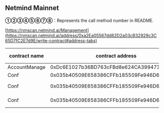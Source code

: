 ## Netmind Mainnet

**①②③④⑤⑥⑦⑧**：Represents the call method number in README.

[https://nmscan.netmind.ai/Management](https://nmscan.netmind.ai/address/0xa2Ea05567dd82D2a03cB32929c3C65D7fC2E7d9E/write-contract#address-tabs)

|contract name|contract address|Proposal ID|Operating Instructions|invoke methods|parameter invocation|
| --- | --- | --- |--- | --- |---|
|       AccountManage   | 0xDc6E1027b36BD763cFBd8e624CA3994737FA4b6c |      |    **⑥**Upgrade Contract  | upgrad|     0x0A5ea7fA62f053339e738ba20cfB08589E500Dc3  |
|      Conf    |0x035b40509E658386CFFb185509Fe946D660D9c5C  |      |    **⑥**Upgrade Contract  | upgrad|  0x53375819b1f93C8B1A8984588726B555917EDB3F     |
|      Conf    |0x035b40509E658386CFFb185509Fe946D660D9c5C  |      |    **③**set accountUsdExecutor | file|  0xd4e8be836163636f756e745573644578656375746f7200000000000000000000000000000000000000000000000000002d8e09b546d0067acdb415329f0cb2204b198aa9      |
|      Conf    |0x035b40509E658386CFFb185509Fe946D660D9c5C  |      |    **③**set execDeductionExecutor | file|    0xd4e8be8365786563446564756374696f6e4578656375746f720000000000000000000000000000000000000000000000456ece409c8e64653555c0fcfd8fa44c88f29972    |


